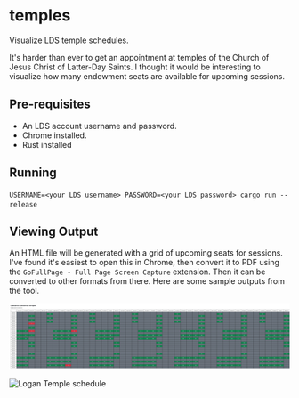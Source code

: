 # temples
Visualize LDS temple schedules.

It's harder than ever to get an appointment at temples of the Church of Jesus Christ of Latter-Day Saints. I thought it would be interesting to visualize how
many endowment seats are available for upcoming sessions.

## Pre-requisites
* An LDS account username and password.
* Chrome installed.
* Rust installed

## Running
`USERNAME=<your LDS username> PASSWORD=<your LDS password> cargo run --release`

## Viewing Output
An HTML file will be generated with a grid of upcoming seats for sessions. I've found it's easiest to open this in Chrome, then convert it to PDF using the `GoFullPage - Full Page Screen Capture`
extension. Then it can be converted to other formats from there. Here are some sample outputs from the tool.

![Oakland Temple schedule](./sample_output/Oakland.png?raw=true)

![Logan Temple schedule](./sample_output/Logan.png?raw=true)
